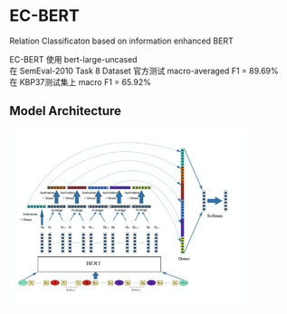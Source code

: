 # EC-BERT
Relation Classificaton based on information enhanced BERT

EC-BERT 使用 bert-large-uncased   
在 SemEval-2010 Task 8 Dataset 官方测试 macro-averaged F1 = 89.69%   
在 KBP37测试集上 macro F1 = 65.92%

## Model Architecture
![](images/ECBERT.png)
















